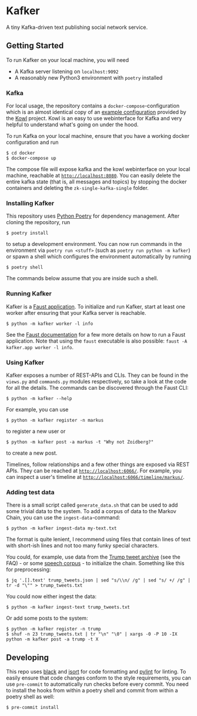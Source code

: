 # Kafker

A tiny Kafka-driven text publishing social network service.

## Getting Started
To run Kafker on your local machine, you will need

* A Kafka server listening on `localhost:9092`
* A reasonably new Python3 environment with `poetry` installed

### Kafka
For local usage, the repository contains a `docker-compose`-configuration which is an almost identical copy of an [example configuration](https://github.com/cloudhut/kowl/tree/master/docs/local) provided by the [Kowl](https://github.com/cloudhut/kowl) project.
Kowl is an easy to use webinterface for Kafka and very helpful to understand what's going on under the hood.

To run Kafka on your local machine, ensure that you have a working docker configuration and run
```shell
$ cd docker
$ docker-compose up
```
The compose file will expose kafka and the kowl webinterface on your local machine, reachable at [`http://localhost:8080`](http://localhost:8080).
You can easily delete the entire kafka state (that is, all messages and topics) by stopping the docker containers and deleting the `zk-single-kafka-single` folder.

### Installing Kafker
This repository uses [Python Poetry](https://python-poetry.org/) for dependency management. After cloning the repository, run
```shell
$ poetry install
```
to setup a development environment.
You can now run commands in the environment via `poetry run <stuff>` (such as `poetry run python -m kafker`) or spawn a shell which configures the environment automatically by running
```shell
$ poetry shell
```
The commands below assume that you are inside such a shell.

### Running Kafker
Kafker is a [Faust application](https://faust.readthedocs.io/en/latest/index.html).
To initialize and run Kafker, start at least one worker after ensuring that your Kafka server is reachable.
```shell
$ python -m kafker worker -l info
```
See the [Faust documentation](https://faust.readthedocs.io/en/latest/playbooks/quickstart.html#quickstart) for a few more details on how to run a Faust application. Note that using the `faust` executable is also possible: `faust -A kafker.app worker -l info`.

### Using Kafker
Kafker exposes a number of REST-APIs and CLIs.
They can be found in the `views.py` and `commands.py` modules respectively, so take a look at the code for all the details.
The commands can be discovered through the Faust CLI:
```shell
$ python -m kafker --help
```
For example, you can use
```shell
$ python -m kafker register -n markus
```
to register a new user or
```shell
$ python -m kafker post -a markus -t "Why not Zoidberg?"
```
to create a new post.

Timelines, follow relationships and a few other things are exposed via REST APIs.
They can be reached at [`http://localhost:6066/`](http://localhost:6066/).
For example, you can inspect a user's timeline at [`http://localhost:6066/timeline/markus/`](http;://localhost:6066/timeline/markus/).

### Adding test data
There is a small script called `generate_data.sh` that can be used to add some trivial data to the system.
To add a corpus of data to the Markov Chain, you can use the `ingest-data`-command:
```shell
$ python -m kafker ingest-data my-text.txt
```
The format is quite lenient, I recommend using files that contain lines of text with short-ish lines and not too many funky special characters.

You could, for example, use data from the [Trump tweet archive](https://www.thetrumparchive.com/) (see the FAQ) - or some [speech corpus](https://github.com/unendin/Trump_Campaign_Corpus) - to initialize the chain. Something like this for preprocessing:
```shell
$ jq '.[].text' trump_tweets.json | sed "s/\\n/ /g" | sed "s/ +/ /g" | tr -d "\"" > trump_tweets.txt
```
You could now either ingest the data:
```shell
$ python -m kafker ingest-text trump_tweets.txt
```
Or add some posts to the system:
```shell
$ python -m kafker register -n trump
$ shuf -n 23 trump_tweets.txt | tr "\n" "\0" | xargs -0 -P 10 -IX python -m kafker post -a trump -t X
```

## Developing
This repo uses [black](https://github.com/psf/black) and [isort](https://pycqa.github.io/isort/) for code formatting and [pylint](https://pylint.org/) for linting.
To easily ensure that code changes conform to the style requirements, you can use `pre-commit` to automatically run checks before every commit.
You need to install the hooks from within a poetry shell and commit from within a poetry shell as well:
```shell
$ pre-commit install
```

